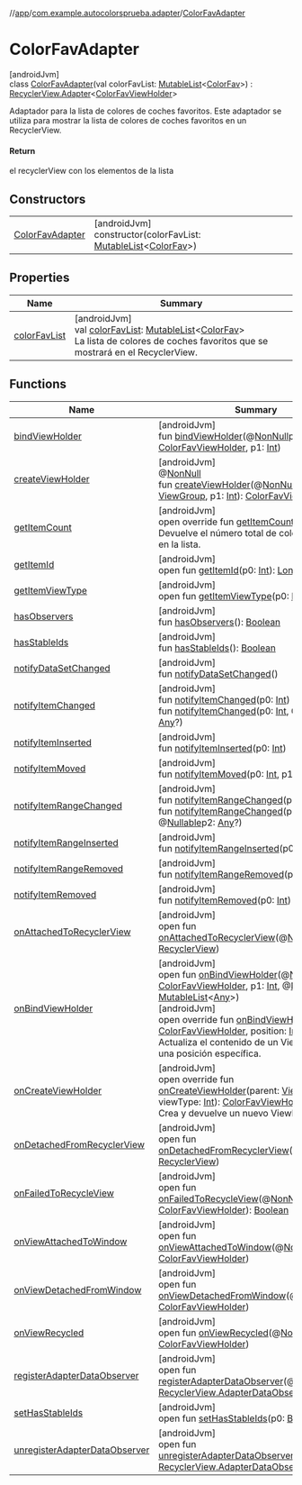 //[app](../../../index.md)/[com.example.autocolorsprueba.adapter](../index.md)/[ColorFavAdapter](index.md)

# ColorFavAdapter

[androidJvm]\
class [ColorFavAdapter](index.md)(val colorFavList: [MutableList](https://kotlinlang.org/api/latest/jvm/stdlib/kotlin.collections/-mutable-list/index.html)&lt;[ColorFav](../../com.example.autocolorsprueba.model.entity/-color-fav/index.md)&gt;) : [RecyclerView.Adapter](https://developer.android.com/reference/kotlin/androidx/recyclerview/widget/RecyclerView.Adapter.html)&lt;[ColorFavViewHolder](../-color-fav-view-holder/index.md)&gt; 

Adaptador para la lista de colores de coches favoritos. Este adaptador se utiliza para mostrar la lista de colores de coches favoritos en un RecyclerView.

#### Return

el recyclerView con los elementos de la lista

## Constructors

| | |
|---|---|
| [ColorFavAdapter](-color-fav-adapter.md) | [androidJvm]<br>constructor(colorFavList: [MutableList](https://kotlinlang.org/api/latest/jvm/stdlib/kotlin.collections/-mutable-list/index.html)&lt;[ColorFav](../../com.example.autocolorsprueba.model.entity/-color-fav/index.md)&gt;) |

## Properties

| Name | Summary |
|---|---|
| [colorFavList](color-fav-list.md) | [androidJvm]<br>val [colorFavList](color-fav-list.md): [MutableList](https://kotlinlang.org/api/latest/jvm/stdlib/kotlin.collections/-mutable-list/index.html)&lt;[ColorFav](../../com.example.autocolorsprueba.model.entity/-color-fav/index.md)&gt;<br>La lista de colores de coches favoritos que se mostrará en el RecyclerView. |

## Functions

| Name | Summary |
|---|---|
| [bindViewHolder](index.md#173899419%2FFunctions%2F-912451524) | [androidJvm]<br>fun [bindViewHolder](index.md#173899419%2FFunctions%2F-912451524)(@[NonNull](https://developer.android.com/reference/kotlin/androidx/annotation/NonNull.html)p0: [ColorFavViewHolder](../-color-fav-view-holder/index.md), p1: [Int](https://kotlinlang.org/api/latest/jvm/stdlib/kotlin/-int/index.html)) |
| [createViewHolder](index.md#1423244545%2FFunctions%2F-912451524) | [androidJvm]<br>@[NonNull](https://developer.android.com/reference/kotlin/androidx/annotation/NonNull.html)<br>fun [createViewHolder](index.md#1423244545%2FFunctions%2F-912451524)(@[NonNull](https://developer.android.com/reference/kotlin/androidx/annotation/NonNull.html)p0: [ViewGroup](https://developer.android.com/reference/kotlin/android/view/ViewGroup.html), p1: [Int](https://kotlinlang.org/api/latest/jvm/stdlib/kotlin/-int/index.html)): [ColorFavViewHolder](../-color-fav-view-holder/index.md) |
| [getItemCount](get-item-count.md) | [androidJvm]<br>open override fun [getItemCount](get-item-count.md)(): [Int](https://kotlinlang.org/api/latest/jvm/stdlib/kotlin/-int/index.html)<br>Devuelve el número total de colores que hay en la lista. |
| [getItemId](index.md#725914875%2FFunctions%2F-912451524) | [androidJvm]<br>open fun [getItemId](index.md#725914875%2FFunctions%2F-912451524)(p0: [Int](https://kotlinlang.org/api/latest/jvm/stdlib/kotlin/-int/index.html)): [Long](https://kotlinlang.org/api/latest/jvm/stdlib/kotlin/-long/index.html) |
| [getItemViewType](index.md#714126295%2FFunctions%2F-912451524) | [androidJvm]<br>open fun [getItemViewType](index.md#714126295%2FFunctions%2F-912451524)(p0: [Int](https://kotlinlang.org/api/latest/jvm/stdlib/kotlin/-int/index.html)): [Int](https://kotlinlang.org/api/latest/jvm/stdlib/kotlin/-int/index.html) |
| [hasObservers](index.md#1092162006%2FFunctions%2F-912451524) | [androidJvm]<br>fun [hasObservers](index.md#1092162006%2FFunctions%2F-912451524)(): [Boolean](https://kotlinlang.org/api/latest/jvm/stdlib/kotlin/-boolean/index.html) |
| [hasStableIds](index.md#16685238%2FFunctions%2F-912451524) | [androidJvm]<br>fun [hasStableIds](index.md#16685238%2FFunctions%2F-912451524)(): [Boolean](https://kotlinlang.org/api/latest/jvm/stdlib/kotlin/-boolean/index.html) |
| [notifyDataSetChanged](index.md#-1095556076%2FFunctions%2F-912451524) | [androidJvm]<br>fun [notifyDataSetChanged](index.md#-1095556076%2FFunctions%2F-912451524)() |
| [notifyItemChanged](index.md#-1721030169%2FFunctions%2F-912451524) | [androidJvm]<br>fun [notifyItemChanged](index.md#-1721030169%2FFunctions%2F-912451524)(p0: [Int](https://kotlinlang.org/api/latest/jvm/stdlib/kotlin/-int/index.html))<br>fun [notifyItemChanged](index.md#748267402%2FFunctions%2F-912451524)(p0: [Int](https://kotlinlang.org/api/latest/jvm/stdlib/kotlin/-int/index.html), @[Nullable](https://developer.android.com/reference/kotlin/androidx/annotation/Nullable.html)p1: [Any](https://kotlinlang.org/api/latest/jvm/stdlib/kotlin/-any/index.html)?) |
| [notifyItemInserted](index.md#2137269507%2FFunctions%2F-912451524) | [androidJvm]<br>fun [notifyItemInserted](index.md#2137269507%2FFunctions%2F-912451524)(p0: [Int](https://kotlinlang.org/api/latest/jvm/stdlib/kotlin/-int/index.html)) |
| [notifyItemMoved](index.md#-1694317867%2FFunctions%2F-912451524) | [androidJvm]<br>fun [notifyItemMoved](index.md#-1694317867%2FFunctions%2F-912451524)(p0: [Int](https://kotlinlang.org/api/latest/jvm/stdlib/kotlin/-int/index.html), p1: [Int](https://kotlinlang.org/api/latest/jvm/stdlib/kotlin/-int/index.html)) |
| [notifyItemRangeChanged](index.md#1769183193%2FFunctions%2F-912451524) | [androidJvm]<br>fun [notifyItemRangeChanged](index.md#1769183193%2FFunctions%2F-912451524)(p0: [Int](https://kotlinlang.org/api/latest/jvm/stdlib/kotlin/-int/index.html), p1: [Int](https://kotlinlang.org/api/latest/jvm/stdlib/kotlin/-int/index.html))<br>fun [notifyItemRangeChanged](index.md#1916975740%2FFunctions%2F-912451524)(p0: [Int](https://kotlinlang.org/api/latest/jvm/stdlib/kotlin/-int/index.html), p1: [Int](https://kotlinlang.org/api/latest/jvm/stdlib/kotlin/-int/index.html), @[Nullable](https://developer.android.com/reference/kotlin/androidx/annotation/Nullable.html)p2: [Any](https://kotlinlang.org/api/latest/jvm/stdlib/kotlin/-any/index.html)?) |
| [notifyItemRangeInserted](index.md#-2104748521%2FFunctions%2F-912451524) | [androidJvm]<br>fun [notifyItemRangeInserted](index.md#-2104748521%2FFunctions%2F-912451524)(p0: [Int](https://kotlinlang.org/api/latest/jvm/stdlib/kotlin/-int/index.html), p1: [Int](https://kotlinlang.org/api/latest/jvm/stdlib/kotlin/-int/index.html)) |
| [notifyItemRangeRemoved](index.md#999899269%2FFunctions%2F-912451524) | [androidJvm]<br>fun [notifyItemRangeRemoved](index.md#999899269%2FFunctions%2F-912451524)(p0: [Int](https://kotlinlang.org/api/latest/jvm/stdlib/kotlin/-int/index.html), p1: [Int](https://kotlinlang.org/api/latest/jvm/stdlib/kotlin/-int/index.html)) |
| [notifyItemRemoved](index.md#-189254469%2FFunctions%2F-912451524) | [androidJvm]<br>fun [notifyItemRemoved](index.md#-189254469%2FFunctions%2F-912451524)(p0: [Int](https://kotlinlang.org/api/latest/jvm/stdlib/kotlin/-int/index.html)) |
| [onAttachedToRecyclerView](index.md#-1243461790%2FFunctions%2F-912451524) | [androidJvm]<br>open fun [onAttachedToRecyclerView](index.md#-1243461790%2FFunctions%2F-912451524)(@[NonNull](https://developer.android.com/reference/kotlin/androidx/annotation/NonNull.html)p0: [RecyclerView](https://developer.android.com/reference/kotlin/androidx/recyclerview/widget/RecyclerView.html)) |
| [onBindViewHolder](index.md#1814066498%2FFunctions%2F-912451524) | [androidJvm]<br>open fun [onBindViewHolder](index.md#1814066498%2FFunctions%2F-912451524)(@[NonNull](https://developer.android.com/reference/kotlin/androidx/annotation/NonNull.html)p0: [ColorFavViewHolder](../-color-fav-view-holder/index.md), p1: [Int](https://kotlinlang.org/api/latest/jvm/stdlib/kotlin/-int/index.html), @[NonNull](https://developer.android.com/reference/kotlin/androidx/annotation/NonNull.html)p2: [MutableList](https://kotlinlang.org/api/latest/jvm/stdlib/kotlin.collections/-mutable-list/index.html)&lt;[Any](https://kotlinlang.org/api/latest/jvm/stdlib/kotlin/-any/index.html)&gt;)<br>[androidJvm]<br>open override fun [onBindViewHolder](on-bind-view-holder.md)(holder: [ColorFavViewHolder](../-color-fav-view-holder/index.md), position: [Int](https://kotlinlang.org/api/latest/jvm/stdlib/kotlin/-int/index.html))<br>Actualiza el contenido de un ViewHolder en una posición específica. |
| [onCreateViewHolder](on-create-view-holder.md) | [androidJvm]<br>open override fun [onCreateViewHolder](on-create-view-holder.md)(parent: [ViewGroup](https://developer.android.com/reference/kotlin/android/view/ViewGroup.html), viewType: [Int](https://kotlinlang.org/api/latest/jvm/stdlib/kotlin/-int/index.html)): [ColorFavViewHolder](../-color-fav-view-holder/index.md)<br>Crea y devuelve un nuevo ViewHolder. |
| [onDetachedFromRecyclerView](index.md#-1201433889%2FFunctions%2F-912451524) | [androidJvm]<br>open fun [onDetachedFromRecyclerView](index.md#-1201433889%2FFunctions%2F-912451524)(@[NonNull](https://developer.android.com/reference/kotlin/androidx/annotation/NonNull.html)p0: [RecyclerView](https://developer.android.com/reference/kotlin/androidx/recyclerview/widget/RecyclerView.html)) |
| [onFailedToRecycleView](index.md#-1535595731%2FFunctions%2F-912451524) | [androidJvm]<br>open fun [onFailedToRecycleView](index.md#-1535595731%2FFunctions%2F-912451524)(@[NonNull](https://developer.android.com/reference/kotlin/androidx/annotation/NonNull.html)p0: [ColorFavViewHolder](../-color-fav-view-holder/index.md)): [Boolean](https://kotlinlang.org/api/latest/jvm/stdlib/kotlin/-boolean/index.html) |
| [onViewAttachedToWindow](index.md#-1201159161%2FFunctions%2F-912451524) | [androidJvm]<br>open fun [onViewAttachedToWindow](index.md#-1201159161%2FFunctions%2F-912451524)(@[NonNull](https://developer.android.com/reference/kotlin/androidx/annotation/NonNull.html)p0: [ColorFavViewHolder](../-color-fav-view-holder/index.md)) |
| [onViewDetachedFromWindow](index.md#-256441020%2FFunctions%2F-912451524) | [androidJvm]<br>open fun [onViewDetachedFromWindow](index.md#-256441020%2FFunctions%2F-912451524)(@[NonNull](https://developer.android.com/reference/kotlin/androidx/annotation/NonNull.html)p0: [ColorFavViewHolder](../-color-fav-view-holder/index.md)) |
| [onViewRecycled](index.md#-1613108183%2FFunctions%2F-912451524) | [androidJvm]<br>open fun [onViewRecycled](index.md#-1613108183%2FFunctions%2F-912451524)(@[NonNull](https://developer.android.com/reference/kotlin/androidx/annotation/NonNull.html)p0: [ColorFavViewHolder](../-color-fav-view-holder/index.md)) |
| [registerAdapterDataObserver](index.md#-149943229%2FFunctions%2F-912451524) | [androidJvm]<br>open fun [registerAdapterDataObserver](index.md#-149943229%2FFunctions%2F-912451524)(@[NonNull](https://developer.android.com/reference/kotlin/androidx/annotation/NonNull.html)p0: [RecyclerView.AdapterDataObserver](https://developer.android.com/reference/kotlin/androidx/recyclerview/widget/RecyclerView.AdapterDataObserver.html)) |
| [setHasStableIds](index.md#1991189249%2FFunctions%2F-912451524) | [androidJvm]<br>open fun [setHasStableIds](index.md#1991189249%2FFunctions%2F-912451524)(p0: [Boolean](https://kotlinlang.org/api/latest/jvm/stdlib/kotlin/-boolean/index.html)) |
| [unregisterAdapterDataObserver](index.md#607934410%2FFunctions%2F-912451524) | [androidJvm]<br>open fun [unregisterAdapterDataObserver](index.md#607934410%2FFunctions%2F-912451524)(@[NonNull](https://developer.android.com/reference/kotlin/androidx/annotation/NonNull.html)p0: [RecyclerView.AdapterDataObserver](https://developer.android.com/reference/kotlin/androidx/recyclerview/widget/RecyclerView.AdapterDataObserver.html)) |
